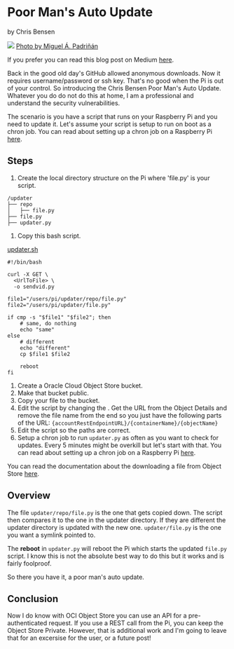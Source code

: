 # Poor Man's Auto Update

by Chris Bensen

![](images/pexels-miguel-Ã¡-padriÃ±Ã¡n-2882668.jpg)
[Photo by Miguel Á. Padriñán](https://www.pexels.com/photo/close-up-shot-of-keys-on-a-red-surface-2882668/)

If you prefer you can read this blog post on Medium [here](https://chrisbensen.medium.com/poor-mans-auto-update-eb5bfdfe39cf).

Back in the good old day's GitHub allowed anonymous downloads. Now it requires username/password or ssh key. That's no good when the Pi is out of your control. So introducing the Chris Bensen Poor Man's Auto Update. Whatever you do do not do this at home, I am a professional and understand the security vulnerabilities.

The scenario is you have a script that runs on your Raspberry Pi and you need to update it. Let's assume your script is setup to run on boot as a chron job. You can read about setting up a chron job on a Raspberry Pi [here](https://bc-robotics.com/tutorials/setting-cron-job-raspberry-pi/).

## Steps

1. Create the local directory structure on the Pi where 'file.py' is your script.

```
/updater
├── repo
│   ├── file.py
├── file.py
├── updater.py
```

1. Copy this bash script.

[updater.sh](files/updater.sh)
```
#!/bin/bash

curl -X GET \
  <UrlToFile> \
  -o sendvid.py

file1="/users/pi/updater/repo/file.py"
file2="/users/pi/updater/file.py"

if cmp -s "$file1" "$file2"; then
    # same, do nothing
    echo "same"
else
    # different
    echo "different"
    cp $file1 $file2

    reboot
fi
```

1. Create a Oracle Cloud Object Store bucket.
1. Make that bucket public.
1. Copy your file to the bucket.
1. Edit the script by changing the <UrlToFile>. Get the URL from the Object Details and remove the file name from the end so you just have the following parts of the URL: `{accountRestEndpointURL}/{containerName}/{objectName}`
1. Edit the script so the paths are correct.
1. Setup a chron job to run `updater.py` as often as you want to check for updates. Every 5 minutes might be overkill but let's start with that. You can read about setting up a chron job on a Raspberry Pi [here](https://bc-robotics.com/tutorials/setting-cron-job-raspberry-pi/).

You can read the documentation about the downloading a file from Object Store [here](https://docs.oracle.com/en/cloud/cloud-at-customer/occ-get-started/download-file.html).

## Overview

The file `updater/repo/file.py` is the one that gets copied down. The script then compares it to the one in the updater directory. If they are different the updater directory is updated with the new one. `updater/file.py` is the one you want a symlink pointed to.

The **reboot** in `updater.py` will reboot the Pi which starts the updated `file.py` script. I know this is not the absolute best way to do this but it works and is fairly foolproof.

So there you have it, a poor man's auto update.

## Conclusion

Now I do know with OCI Object Store you can use an API for a pre-authenticated request. If you use a REST call from the Pi, you can keep the Object Store Private. However, that is additional work and I'm going to leave that for an excersise for the user, or a future post!
